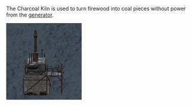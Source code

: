 The Charcoal Kiln is used to turn firewood into coal pieces without power from the [generator](generator.md).

![](../assets/images/kiln.png)